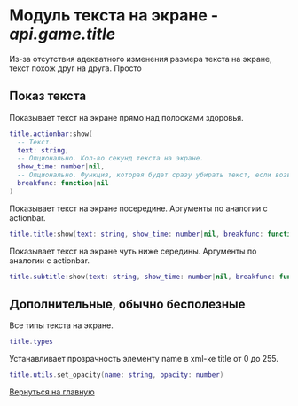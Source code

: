 # Модуль текста на экране - *api.game.title*

Из-за отсутствия адекватного изменения размера текста на экране, текст похож друг на друга. Просто

## Показ текста

Показывает текст на экране прямо над полосками здоровья.

```lua
title.actionbar:show(
  -- Текст.
  text: string,
  -- Опционально. Кол-во секунд текста на экране.
  show_time: number|nil,
  -- Опционально. Функция, которая будет сразу убирать текст, если возвращает true.
  breakfunc: function|nil
)
```

Показывает текст на экране посередине. Аргументы по аналогии с actionbar.

```lua
title.title:show(text: string, show_time: number|nil, breakfunc: function|nil)
```

Показывает текст на экране чуть ниже середины. Аргументы по аналогии с actionbar.

```lua
title.subtitle:show(text: string, show_time: number|nil, breakfunc: function|nil)
```

## Дополнительные, обычно бесполезные

Все типы текста на экране.

```lua
title.types
```

Устанавливает прозрачность элементу name в xml-ке title от 0 до 255.

```lua
title.utils.set_opacity(name: string, opacity: number)
```

[Вернуться на главную](../index.md)
